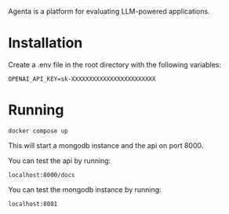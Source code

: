 Agenta is a platform for evaluating LLM-powered applications.

# Installation

Create a .env file in the root directory with the following variables:

```
OPENAI_API_KEY=sk-XXXXXXXXXXXXXXXXXXXXXXXX
```

# Running

```
docker compose up
```

This will start a mongodb instance and the api on port 8000.



You can test the api by running:

```
localhost:8000/docs
```

You can test the mongodb instance by running:

```
localhost:8081
```